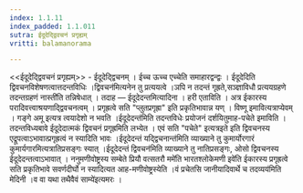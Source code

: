 ```yaml
---
index: 1.1.11
index_padded: 1.1.011
sutra: ईदूदेद्द्विवचनं प्रगृह्यम्
vritti: balamanorama

---
```

<<ईदूदेद्द्विवचनं प्रगृह्यम्>> - ईदूदेद्द्विचनम् । ईच्च ऊच्च एच्चेति समाहारद्वन्द्वः । ईदूदेदिति द्विवचनविशेषणत्वात्तदन्तविधिः ।द्विवचन॑मित्यनेन तु प्रत्ययत्वे ।ञपि न तदन्तं गृह्रते,सञ्ज्ञाविधौ प्रत्ययग्रहणे तदन्तग्रहणं नास्ती॑ति तन्निषेधात् । तदाह — ईदूदेदन्तमित्यादिना । हरी एताविति । अत्र ईकारस्य परादिवत्त्वाश्रयणाद्द्विवचनत्वम् । प्रगृह्रत्वे सति "प्लुतप्रगृह्रा" इति प्रकृतिभावान्न यण् । विष्णू इमावित्यत्राप्येवम् । गङ्गे अमू इत्यत्र त्वयादेशो न भवति ।ईदूदेदन्त॑मिति तदन्तविधेः प्रयोजनं दर्शयितुमाह-पचेते इमाविति । तदन्तविध्यबावे ईदूदेदात्मकं द्विवचनं प्रगृह्रमिति लभ्येत । एवं सति "पचेते" इत्यत्रइते इति द्विवचनस्य एद्रूपत्वाऽभावात्प्रगृह्रत्वं न स्यादिति भावः ।ईदूदेदन्तं यद्द्विचनान्त॑मिति व्याख्याने तु कुमार्योरगारं कुमार्यगारमित्यत्रातिप्रसङ्गः स्यात् ।ईदूदेदन्तं द्विवचन॑मिति व्याख्याने तु नातिप्रसङ्गः, ओसो द्विवचनस्य ईदूदेदन्तत्वाऽभावात् । ननुमणीवोष्ट्रस्य सम्बेते प्रियौ वत्सतरौ ममे॑ति भारतश्लोकेमणी इवे॑ति ईकारस्य प्रगृह्रत्वे सति प्रकृतिभावे सवर्णदीर्घो न स्यादित्यत आह-मणीवोष्ट्रस्येति ।वं प्रचेतसि जानीयादिवार्थे च तदव्यय॑मिति मेदिनी ।व वा यथा तथैवैवं साम्ये॑इत्यमरः ।